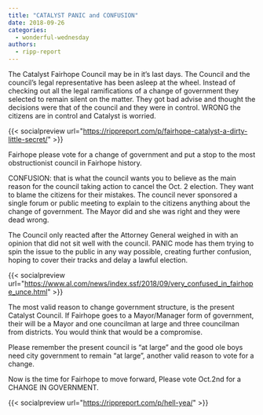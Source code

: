 ```yaml
---
title: "CATALYST PANIC and CONFUSION"
date: 2018-09-26
categories: 
  - wonderful-wednesday
authors: 
  - ripp-report
---
```


The Catalyst Fairhope Council may be in it’s last days. The Council and the council’s legal representative has been asleep at the wheel. Instead of checking out all the legal ramifications of a change of government they selected to remain silent on the matter. They got bad advise and thought the decisions were that of the council and they were in control. WRONG the citizens are in control and Catalyst is worried.

{{< socialpreview url="https://rippreport.com/p/fairhope-catalyst-a-dirty-little-secret/" >}}

Fairhope please vote for a change of government and put a stop to the most obstructionist council in Fairhope history.

CONFUSION: that is what the council wants you to believe as the main reason for the council taking action to cancel the Oct. 2 election. They want to blame the citizens for their mistakes. The council never sponsored a single forum or public meeting to explain to the citizens anything about the change of government. The Mayor did and she was right and they were dead wrong.

The Council only reacted after the Attorney General weighed in with an opinion that did not sit well with the council. PANIC mode has them trying to spin the issue to the public in any way possible, creating further confusion, hoping to cover their tracks and delay a lawful election.

{{< socialpreview url="https://www.al.com/news/index.ssf/2018/09/very_confused_in_fairhope_unce.html" >}}

The most valid reason to change government structure, is the present Catalyst Council. If Fairhope goes to a Mayor/Manager form of government, their will be a Mayor and one councilman at large and three councilman from districts. You would think that would be a compromise.

Please remember the present council is “at large” and the good ole boys need city government to remain “at large”, another valid reason to vote for a change.

Now is the time for Fairhope to move forward, Please vote Oct.2nd for a CHANGE IN GOVERNMENT.

{{< socialpreview url="https://rippreport.com/p/hell-yea/" >}}
